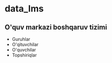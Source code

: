 # data_lms

## O'quv markazi boshqaruv tizimi
- Guruhlar
- O'qituvchilar
- O'quvchilar
- Topshiriqlar
